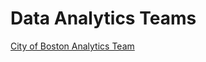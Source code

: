 # Data Analytics Teams

[City of Boston Analytics Team](https://www.boston.gov/departments/analytics-team)
